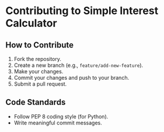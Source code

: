 # Contributing to Simple Interest Calculator

## How to Contribute

1. Fork the repository.
2. Create a new branch (e.g., `feature/add-new-feature`).
3. Make your changes.
4. Commit your changes and push to your branch.
5. Submit a pull request.

## Code Standards

- Follow PEP 8 coding style (for Python).
- Write meaningful commit messages.
